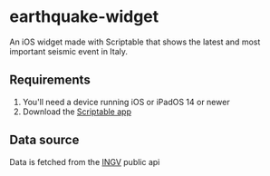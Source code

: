 # earthquake-widget
An iOS widget made with Scriptable that shows the latest and most important seismic event in Italy.

## Requirements
1. You'll need a device running iOS or iPadOS 14 or newer
2. Download the [Scriptable app](https://apps.apple.com/us/app/scriptable/id1405459188)

## Data source
Data is fetched from the [INGV](https://www.ingv.it) public api
